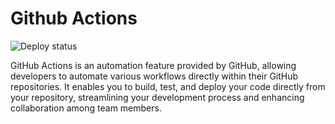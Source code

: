 # Github Actions
![Deploy status](https://github.com/gcpterraformharish/gh_lab/actions/workflows/05-02-build-release.yml/badge.svg)

GitHub Actions is an automation feature provided by GitHub, allowing developers to automate various workflows directly within their GitHub repositories. It enables you to build, test, and deploy your code directly from your repository, streamlining your development process and enhancing collaboration among team members.